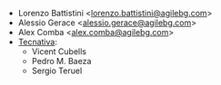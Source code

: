 - Lorenzo Battistini \<<lorenzo.battistini@agilebg.com>\>
- Alessio Gerace \<<alessio.gerace@agilebg.com>\>
- Alex Comba \<<alex.comba@agilebg.com>\>
- [Tecnativa](https://www.tecnativa.com):
  - Vicent Cubells
  - Pedro M. Baeza
  - Sergio Teruel
